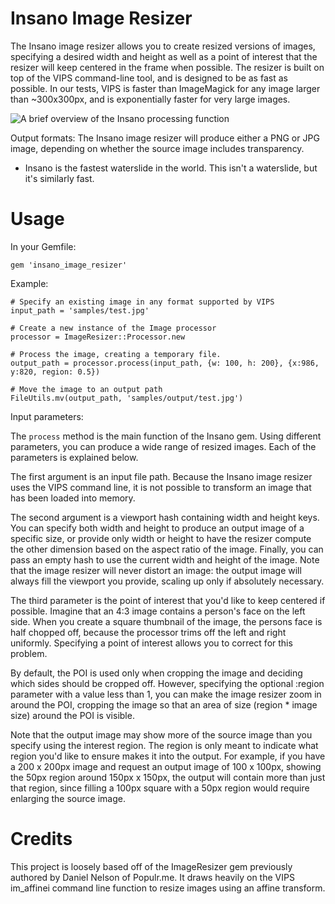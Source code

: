 Insano Image Resizer
====================

The Insano image resizer allows you to create resized versions of images, specifying a 
desired width and height as well as a point of interest that the resizer will keep centered
in the frame when possible. The resizer is built on top of the VIPS command-line tool, 
and is designed to be as fast as possible. In our tests, VIPS is faster than ImageMagick for any 
image larger than ~300x300px, and is exponentially faster for very large images. 

![A brief overview of the Insano processing function](insano_image_resizer/raw/master/samples/explanation.png)

Output formats: The Insano image resizer will produce either a PNG or JPG image, depending
on whether the source image includes transparency.

* Insano is the fastest waterslide in the world. This isn't a waterslide, but it's similarly fast.

Usage
=====

In your Gemfile:

    gem 'insano_image_resizer'

Example:

    # Specify an existing image in any format supported by VIPS
    input_path = 'samples/test.jpg'

    # Create a new instance of the Image processor
    processor = ImageResizer::Processor.new
    
    # Process the image, creating a temporary file.
    output_path = processor.process(input_path, {w: 100, h: 200}, {x:986, y:820, region: 0.5})
    
    # Move the image to an output path
    FileUtils.mv(output_path, 'samples/output/test.jpg')

Input parameters:

The `process` method is the main function of the Insano gem. Using different parameters,
you can produce a wide range of resized images. Each of the parameters is explained below. 

The first argument is an input file path. Because the Insano image resizer uses the VIPS
command line, it is not possible to transform an image that has been loaded into memory.

The second argument is a viewport hash containing width and height keys.
You can specify both width and height to produce an output image of a specific size, or provide
only width or height to have the resizer compute the other dimension based
on the aspect ratio of the image. Finally, you can pass an empty hash to use 
the current width and height of the image. Note that the image resizer will
never distort an image: the output image will always fill the viewport you provide,
scaling up only if absolutely necessary.

The third parameter is the point of interest that you'd like to keep centered if possible.
Imagine that an 4:3 image contains a person's face on the left side. When you create a 
square thumbnail of the image, the persons face is half chopped off, because the processor
trims off the left and right uniformly. Specifying a point of interest allows you to correct
for this problem. 

By default, the POI is used only when cropping the image and deciding which sides 
should be cropped off. However, specifying the optional :region parameter with a value 
less than 1, you can make the image resizer zoom in around the POI, cropping the image 
so that an area of size (region * image size) around the POI is visible. 

Note that the output image may show more of the source image than you specify using the
interest region. The region is only meant to indicate what region you'd like to ensure makes
it into the output. For example, if you have a 200 x 200px image and request an output image of 
100 x 100px, showing the 50px region around 150px x 150px, the output will contain more than
just that region, since filling a 100px square with a 50px region would require enlarging the 
source image.

Credits
=======

This project is loosely based off of the ImageResizer gem previously authored by Daniel Nelson of Populr.me.
It draws heavily on the VIPS im_affinei command line function to resize images using an affine transform.

